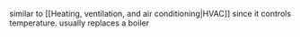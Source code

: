 similar to [[Heating, ventilation, and air conditioning|HVAC]] since it controls temperature.
usually replaces a boiler
